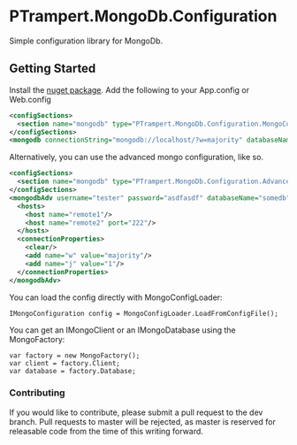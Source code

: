 # PTrampert.MongoDb.Configuration
Simple configuration library for MongoDb.

## Getting Started
Install the [nuget package](https://www.nuget.org/packages/ptrampert.mongodb.configuration).
Add the following to your App.config or Web.config
```xml
<configSections>
  <section name="mongodb" type="PTrampert.MongoDb.Configuration.MongoConfigurationSection, PTrampert.MongoDb.Configuration" />
</configSections>
<mongodb connectionString="mongodb://localhost/?w=majority" databaseName="testdb" />
```

Alternatively, you can use the advanced mongo configuration, like so.
```xml
<configSections>
  <section name="mongodb" type="PTrampert.MongoDb.Configuration.AdvancedMongoConfigSection, PTrampert.MongoDb.Configuration" />
</configSections>
<mongodbAdv username="tester" password="asdfasdf" databaseName="somedb">
  <hosts>
    <host name="remote1"/>
    <host name="remote2" port="222"/>
  </hosts>
  <connectionProperties>
    <clear/>
    <add name="w" value="majority"/>
    <add name="j" value="1"/>
  </connectionProperties>
</mongodbAdv>
```

You can load the config directly with MongoConfigLoader:
```
IMongoConfiguration config = MongoConfigLoader.LoadFromConfigFile();
```
You can get an IMongoClient or an IMongoDatabase using the MongoFactory:
```
var factory = new MongoFactory();
var client = factory.Client;
var database = factory.Database;
```

### Contributing
If you would like to contribute, please submit a pull request to the dev branch. Pull requests to master will be rejected, as master is reserved for releasable code from the time of this writing forward.
